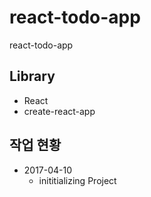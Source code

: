 # react-todo-app
react-todo-app


## Library

* React
* create-react-app


## 작업 현황
* 2017-04-10 
    * inititializing Project
    